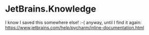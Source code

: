 # JetBrains.Knowledge
I know I saved this somewhere else! :-( anyway, until I find it again: https://www.jetbrains.com/help/pycharm/inline-documentation.html
